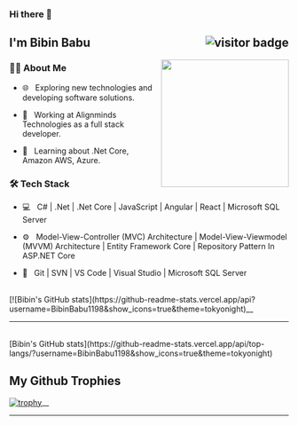 ### Hi there 👋


<h2> I'm Bibin Babu <img align='right' src="https://visitor-badge.laobi.icu/badge?page_id=hareendranmg.hareendranmg&style=flat-square" alt="visitor badge"/> </h2>

<img src="https://raw.githubusercontent.com/MicaelliMedeiros/micaellimedeiros/master/image/computer-illustration.png" width="230" align='right'>

<h3> 🧑‍💻 About Me </h3>



- 🌐 &nbsp; Exploring new technologies and developing software solutions.

- 💼 &nbsp; Working at Alignminds Technologies as a full stack developer.

- 🌱 &nbsp; Learning about .Net Core, Amazon AWS, Azure.


<h3>🛠 Tech Stack</h3>


- 💻 &nbsp; C#&nbsp;|&nbsp;.Net&nbsp;|&nbsp;.Net Core&nbsp;|&nbsp;JavaScript&nbsp;|&nbsp;Angular&nbsp;|&nbsp;React&nbsp;|&nbsp;Microsoft SQL Server

- ⚙️ &nbsp; Model-View-Controller (MVC) Architecture | Model-View-Viewmodel (MVVM) Architecture | Entity Framework Core | Repository Pattern In ASP.NET Core

- 🔧 &nbsp; Git | SVN | VS Code | Visual Studio | Microsoft SQL Server


<br/>

<div>
[![Bibin's GitHub stats](https://github-readme-stats.vercel.app/api?username=BibinBabu1198&show_icons=true&theme=tokyonight)__ 

---------------------------------------------------------------------------------------------------------------------------------------------------------------------------

<br />
[Bibin's GitHub stats](https://github-readme-stats.vercel.app/api/top-langs/?username=BibinBabu1198&show_icons=true&theme=tokyonight)
</div>



## My Github Trophies
[![trophy](https://github-profile-trophy.vercel.app/?username=BibinBabu1198)](https://github.com/BibinBabu1198/github-profile-trophy)__ 

---------------------------------------------------------------------------------------------------------------------------------------------------------------------------

<br />


